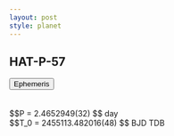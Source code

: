 ```yaml
---
layout: post
style: planet
---
```

<script src="../js/planets.js"></script>

## HAT-P-57

<!-- Tab links -->
<div class="tab">
<button class="tablinks" onclick="openCity(event, 'Ephemeris')">Ephemeris</button>
</div>

<!-- Tab content -->
<div id="Ephemeris" class="tabcontent" markdown="1">
<br/><br/>
$$P = 2.4652949(32) $$ day <br/>
$$T_0 = 2455113.482016(48) $$ BJD TDB
<br/><br/>
<br/><br/>
</div>



